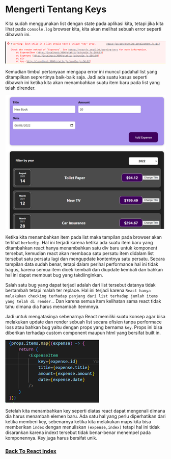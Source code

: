 # Mengerti Tentang Keys

Kita sudah menggunakan list dengan state pada aplikasi kita, tetapi jika kita lihat pada `console.log` browser kita, kita akan melihat sebuah error seperti dibawah ini.

![Keys Needed Error](../../images/keys-needed-error.png)

Kemudian timbul pertanyaan mengapa error ini muncul padahal list yang ditampilkan seprertinya baik-baik saja. Jadi ada suatu kasus seperti dibawah ini ketika kita akan menambahkan suatu item baru pada list yang telah dirender.

![Add New Item to List](../../images/add-new-item-to-list.png)

Ketika kita menambahkan item pada list maka tampilan pada browser akan terlihat `berkedip`. Hal ini terjadi karena ketika ada suatu item baru yang ditambahkan react hanya menambahkan satu div baru untuk komponent tersebut, kemudian react akan membaca satu persatu item didalam list tersebut satu persatu lagi dan mengupdate kontentnya satu persatu. Secara tampilan data sudah benar, tetapi dalam perihal performance hal ini tidak bagus, karena semua item dicek kembali dan diupdate kembali dan bahkan hal ini dapat membuat bug yang takdiinginkan.

Salah satu bug yang dapat terjadi adalah dari list tersebut datanya tidak bertambah tetapi malah ter replace. Hal ini terjadi karena `React hanya melakukan checking terhadap panjang dari list terhadap jumlah items yang telah di render.`. Dan karena semua item kelihatan sama react tidak tahu dimana dia harus menambah itemmnya.

Jadi untuk mengatasinya sebenarnya React memiliki suatu konsep agar bisa melakukan update dan render sebuah list secara efisien tanpa performace loss atau bahkan bug yaitu dengan props yang bernama `key`. Props ini bisa diberikan terhadap custom component maupun html yang bersifat built in.

![List With Key](../../images/list-with-key.png)

Setelah kita menambahkan key seperti diatas react dapat mengenali dimana dia harus menambah elemen baru. Ada satu hal yang perlu diperhatikan dari ketika memberi key, sebenarnya ketika kita melakukan maps kita bisa memberikan `index` dengan menuliskan `(expense,index)` tetapi hal ini tidak disarankan karena indext tersebut tidak benar-benar menempel pada komponennya. Key juga harus bersifat unik.

### [Back To React Index](../../README.md)




